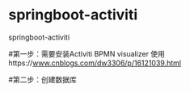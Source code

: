 # springboot-activiti
springboot-activiti

#第一步：需要安装Activiti BPMN visualizer
使用https://www.cnblogs.com/dw3306/p/16121039.html

#第二步：创建数据库